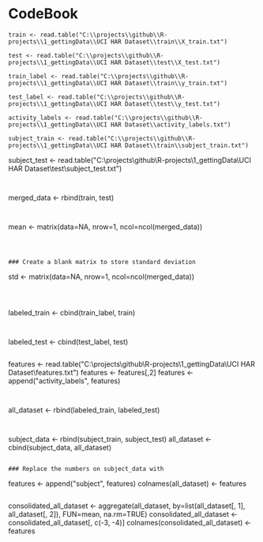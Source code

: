 # CodeBook




```
train <- read.table("C:\\projects\\github\\R-projects\\1_gettingData\\UCI HAR Dataset\\train\\X_train.txt")
```

```
test <- read.table("C:\\projects\\github\\R-projects\\1_gettingData\\UCI HAR Dataset\\test\\X_test.txt")
```

```
train_label <- read.table("C:\\projects\\github\\R-projects\\1_gettingData\\UCI HAR Dataset\\train\\y_train.txt")
```

```
test_label <- read.table("C:\\projects\\github\\R-projects\\1_gettingData\\UCI HAR Dataset\\test\\y_test.txt")
```

```
activity_labels <- read.table("C:\\projects\\github\\R-projects\\1_gettingData\\UCI HAR Dataset\\activity_labels.txt")
```

```
subject_train <- read.table("C:\\projects\\github\\R-projects\\1_gettingData\\UCI HAR Dataset\\train\\subject_train.txt")
```

subject_test <- read.table("C:\\projects\\github\\R-projects\\1_gettingData\\UCI HAR Dataset\\test\\subject_test.txt")
```


```
merged_data <- rbind(train, test)
```


```
mean <- matrix(data=NA, nrow=1, ncol=ncol(merged_data))
```



### Create a blank matrix to store standard deviation
```
std <- matrix(data=NA, nrow=1, ncol=ncol(merged_data))
```



```
labeled_train <- cbind(train_label, train)
```


```
labeled_test <- cbind(test_label, test)
```

```
features <- read.table("C:\\projects\\github\\R-projects\\1_gettingData\\UCI HAR Dataset\\features.txt")
features <- features[,2]
features <- append("activity_labels", features)
```


```
all_dataset <- rbind(labeled_train, labeled_test)
```


```
subject_data <- rbind(subject_train, subject_test)
all_dataset <- cbind(subject_data, all_dataset)
```

### Replace the numbers on subject_data with 
```
features <- append("subject", features)
colnames(all_dataset) <- features
```

```
consolidated_all_dataset <- aggregate(all_dataset, by=list(all_dataset[, 1], all_dataset[, 2]), FUN=mean, na.rm=TRUE)
consolidated_all_dataset <- consolidated_all_dataset[, c(-3, -4)]
colnames(consolidated_all_dataset) <- features
```


